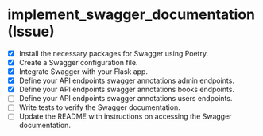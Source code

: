 # implement_swagger_documentation (Issue)

- [x] Install the necessary packages for Swagger using Poetry.
- [x] Create a Swagger configuration file.
- [x] Integrate Swagger with your Flask app.
- [x] Define your API endpoints swagger annotations admin endpoints.
- [x] Define your API endpoints swagger annotations books endpoints.
- [ ] Define your API endpoints swagger annotations users endpoints.
- [ ] Write tests to verify the Swagger documentation.
- [ ] Update the README with instructions on accessing the Swagger documentation.
